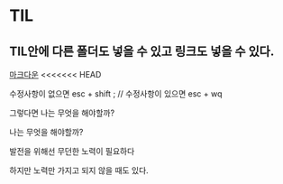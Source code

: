 # TIL

## TIL안에 다른 폴더도 넣을 수 있고 링크도 넣을 수 있다.
[마크다운](https://github.com/Namdarun/TIL.git)
<<<<<<< HEAD

수정사항이 없으면 esc + shift ;  // 수정사항이 있으면 esc + wq

그렇다면 나는 무엇을 해야할까? 

나는 무엇을 해야할까?

발전을 위해선 무던한 노력이 필요하다 

하지만 노력만 가지고 되지 않을 때도 있다.